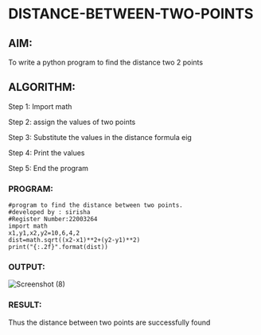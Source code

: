 # DISTANCE-BETWEEN-TWO-POINTS

## AIM:
To write a python program to find the distance two 2 points
## ALGORITHM:
Step 1:
Import math

Step 2:
assign the values of two points

Step 3:
Substitute the values in the distance formula
eig

Step 4:
Print the values

Step 5:
End the program
### PROGRAM:
~~~
#program to find the distance between two points.
#developed by : sirisha
#Register Number:22003264
import math
x1,y1,x2,y2=10,6,4,2
dist=math.sqrt((x2-x1)**2+(y2-y1)**2)
print("{:.2f}".format(dist))
~~~

### OUTPUT:
![Screenshot (8)](https://user-images.githubusercontent.com/119389139/211522033-cc8eb612-61da-402f-a70e-6c66d57fffdf.png)

### RESULT:
Thus the distance between two points are successfully found
